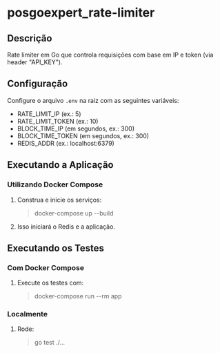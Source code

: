 # posgoexpert_rate-limiter

## Descrição

Rate limiter em Go que controla requisições com base em IP e token (via header "API_KEY").

## Configuração

Configure o arquivo `.env` na raiz com as seguintes variáveis:

- RATE_LIMIT_IP (ex.: 5)
- RATE_LIMIT_TOKEN (ex.: 10)
- BLOCK_TIME_IP (em segundos, ex.: 300)
- BLOCK_TIME_TOKEN (em segundos, ex.: 300)
- REDIS_ADDR (ex.: localhost:6379)

## Executando a Aplicação

### Utilizando Docker Compose

1. Construa e inicie os serviços:
   > docker-compose up --build
2. Isso iniciará o Redis e a aplicação.

## Executando os Testes

### Com Docker Compose

1. Execute os testes com:
   > docker-compose run --rm app

### Localmente

1. Rode:
   > go test ./...
